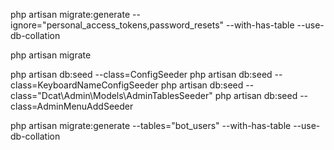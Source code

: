 php artisan migrate:generate --ignore="personal_access_tokens,password_resets" --with-has-table --use-db-collation

php artisan migrate


php artisan db:seed --class=ConfigSeeder
php artisan db:seed --class=KeyboardNameConfigSeeder
php artisan db:seed --class="Dcat\Admin\Models\AdminTablesSeeder"
php artisan db:seed --class=AdminMenuAddSeeder

php artisan migrate:generate --tables="bot_users" --with-has-table --use-db-collation


